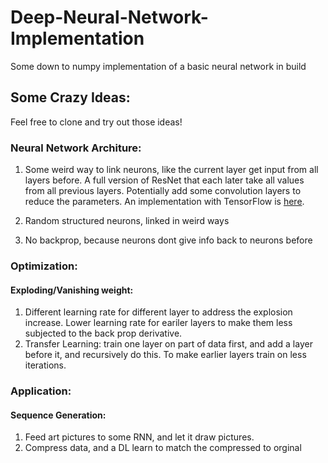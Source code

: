 # Deep-Neural-Network-Implementation
Some down to numpy implementation of a basic neural network in build

## Some Crazy Ideas:
Feel free to clone and try out those ideas! 

### Neural Network Architure: 
  1. Some weird way to link neurons, like the current layer get input from all layers before. A full version of ResNet that each later take all values from all previous layers. Potentially add some convolution layers to reduce the parameters. An implementation with TensorFlow is [here](https://github.com/shansixiong/Deep-Neural-Network-Implementation/tree/master/random_ideas/FNN). 

  2. Random structured neurons, linked in weird ways

  3. No backprop, because neurons dont give info back to neurons before


### Optimization:
  #### Exploding/Vanishing weight: 
  
  1. Different learning rate for different layer to address the explosion increase. 
  Lower learning rate for eariler layers to make them less subjected to the back prop derivative. 
  2. Transfer Learning: train one layer on part of data first, and add a layer before it, 
  and recursively do this. To make earlier layers train on less iterations. 


### Application:
  #### Sequence Generation: 
  1. Feed art pictures to some RNN, and let it draw pictures. 
  2. Compress data, and a DL learn to match the compressed to orginal
